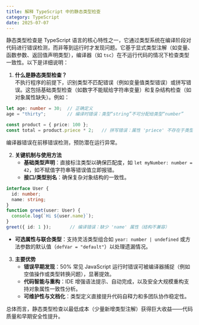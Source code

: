 ```yaml
---
title: 解释 TypeScript 中的静态类型检查
category: TypeScript
date: 2025-07-07
---
```

静态类型检查是 TypeScript 语言的核心特性之一，它通过类型系统在编译阶段对代码进行错误检测，而非等到运行时才发现问题。它基于显式类型注解（如变量、函数参数、返回值声明类型），编译器（如 `tsc`）在不运行代码的情况下检查类型一致性。以下是详细说明：  

1. **什么是静态类型检查？**  
   不执行程序的前提下，识别类型不匹配错误（例如变量值类型错误）或拼写错误。这包括基础类型检查（如数字不能赋给字符串变量）和复杂结构检查（如对象属性缺失）。例如：  

```typescript
let age: number = 30;  // 正确定义  
age = "thirty";        // 编译时错误：类型“string”不可分配给类型“number”  

const product = { price: 100 };  
const total = product.priece * 2;   // 拼写错误：属性 'priece' 不存在于类型 '{ price: number; }'，错误信息提示应为 price  
```

编译器错误在前移错误检测，预防潜在运行异常。  

2. **关键机制与使用方法**  
   - **基础类型声明**：直接标注类型以确保匹配度，如 `let myNumber: number = 42`，如不赋值字符串等错误值立即报错。  
   - **接口/类型别名**：确保复杂对象结构的一致性。  
```typescript
interface User {  
  id: number;  
  name: string;  
}  
function greet(user: User) {  
  console.log(`Hi ${user.name}`);  
}  
greet({ id: 1 });       // 编译错误：缺少 'name' 属性（结构不兼容）  
```  
- **可选属性与联合类型**：支持灵活类型组合如 `year: number | undefined` 或方法参数的默认值（`defVar = "default"`）以处理遗漏情况。  

3. **主要优势**  
   - **错误早期发现**：50% 常见 JavaScript 运行时错误可被编译器捕捉（例如空值操作或类型转换问题），显著提效。  
   - **代码智能与重构**：IDE 增强语法提示、自动完成，以及安全大规模重构支持对象属性一致性分析。  
   - **可维护性与文档化**：类型定义直接提升代码自释力和多团队协作稳定性。  

总体而言，静态类型检查以最低成本（少量新增类型注解）获得巨大收益——代码质量和早期安全性提升。
